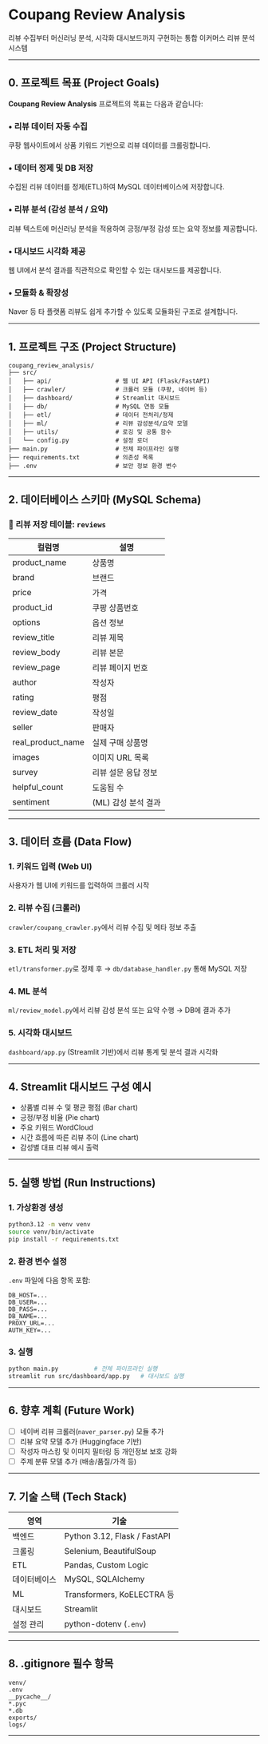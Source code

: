# Coupang Review Analysis

리뷰 수집부터 머신러닝 분석, 시각화 대시보드까지 구현하는 통합 이커머스 리뷰 분석 시스템

---

## 0. 프로젝트 목표 (Project Goals)

**Coupang Review Analysis** 프로젝트의 목표는 다음과 같습니다:

### • 리뷰 데이터 자동 수집

쿠팡 웹사이트에서 상품 키워드 기반으로 리뷰 데이터를 크롤링합니다.

### • 데이터 정제 및 DB 저장

수집된 리뷰 데이터를 정제(ETL)하여 MySQL 데이터베이스에 저장합니다.

### • 리뷰 분석 (감성 분석 / 요약)

리뷰 텍스트에 머신러닝 분석을 적용하여 긍정/부정 감성 또는 요약 정보를 제공합니다.

### • 대시보드 시각화 제공

웹 UI에서 분석 결과를 직관적으로 확인할 수 있는 대시보드를 제공합니다.

### • 모듈화 & 확장성

Naver 등 타 플랫폼 리뷰도 쉽게 추가할 수 있도록 모듈화된 구조로 설계합니다.

---

## 1. 프로젝트 구조 (Project Structure)

```
coupang_review_analysis/
├── src/
│   ├── api/                  # 웹 UI API (Flask/FastAPI)
│   ├── crawler/              # 크롤러 모듈 (쿠팡, 네이버 등)
│   ├── dashboard/            # Streamlit 대시보드
│   ├── db/                   # MySQL 연동 모듈
│   ├── etl/                  # 데이터 전처리/정제
│   ├── ml/                   # 리뷰 감성분석/요약 모델
│   ├── utils/                # 로깅 및 공통 함수
│   └── config.py             # 설정 로더
├── main.py                   # 전체 파이프라인 실행
├── requirements.txt          # 의존성 목록
├── .env                      # 보안 정보 환경 변수
```

---

## 2. 데이터베이스 스키마 (MySQL Schema)

### 📁 리뷰 저장 테이블: `reviews`

| 컬럼명                 | 설명            |
| ------------------- | ------------- |
| product\_name       | 상품명           |
| brand               | 브랜드           |
| price               | 가격            |
| product\_id         | 쿠팡 상품번호       |
| options             | 옵션 정보         |
| review\_title       | 리뷰 제목         |
| review\_body        | 리뷰 본문         |
| review\_page        | 리뷰 페이지 번호     |
| author              | 작성자           |
| rating              | 평점            |
| review\_date        | 작성일           |
| seller              | 판매자           |
| real\_product\_name | 실제 구매 상품명     |
| images              | 이미지 URL 목록    |
| survey              | 리뷰 설문 응답 정보   |
| helpful\_count      | 도움됨 수         |
| sentiment           | (ML) 감성 분석 결과 |

---

## 3. 데이터 흐름 (Data Flow)

### 1. 키워드 입력 (Web UI)

사용자가 웹 UI에 키워드를 입력하여 크롤러 시작

### 2. 리뷰 수집 (크롤러)

`crawler/coupang_crawler.py`에서 리뷰 수집 및 메타 정보 추출

### 3. ETL 처리 및 저장

`etl/transformer.py`로 정제 후 → `db/database_handler.py` 통해 MySQL 저장

### 4. ML 분석

`ml/review_model.py`에서 리뷰 감성 분석 또는 요약 수행 → DB에 결과 추가

### 5. 시각화 대시보드

`dashboard/app.py` (Streamlit 기반)에서 리뷰 통계 및 분석 결과 시각화

---

## 4. Streamlit 대시보드 구성 예시

* 상품별 리뷰 수 및 평균 평점 (Bar chart)
* 긍정/부정 비율 (Pie chart)
* 주요 키워드 WordCloud
* 시간 흐름에 따른 리뷰 추이 (Line chart)
* 감성별 대표 리뷰 예시 출력

---

## 5. 실행 방법 (Run Instructions)

### 1. 가상환경 생성

```bash
python3.12 -m venv venv
source venv/bin/activate
pip install -r requirements.txt
```

### 2. 환경 변수 설정

`.env` 파일에 다음 항목 포함:

```
DB_HOST=...
DB_USER=...
DB_PASS=...
DB_NAME=...
PROXY_URL=...
AUTH_KEY=...
```

### 3. 실행

```bash
python main.py          # 전체 파이프라인 실행
streamlit run src/dashboard/app.py   # 대시보드 실행
```

---

## 6. 향후 계획 (Future Work)

* [ ] 네이버 리뷰 크롤러(`naver_parser.py`) 모듈 추가
* [ ] 리뷰 요약 모델 추가 (Huggingface 기반)
* [ ] 작성자 마스킹 및 이미지 필터링 등 개인정보 보호 강화
* [ ] 주제 분류 모델 추가 (배송/품질/가격 등)

---

## 7. 기술 스택 (Tech Stack)

| 영역     | 기술                           |
| ------ | ---------------------------- |
| 백엔드    | Python 3.12, Flask / FastAPI |
| 크롤링    | Selenium, BeautifulSoup      |
| ETL    | Pandas, Custom Logic         |
| 데이터베이스 | MySQL, SQLAlchemy            |
| ML     | Transformers, KoELECTRA 등    |
| 대시보드   | Streamlit                    |
| 설정 관리  | python-dotenv (`.env`)       |

---

## 8. .gitignore 필수 항목

```
venv/
.env
__pycache__/
*.pyc
*.db
exports/
logs/
```

---
